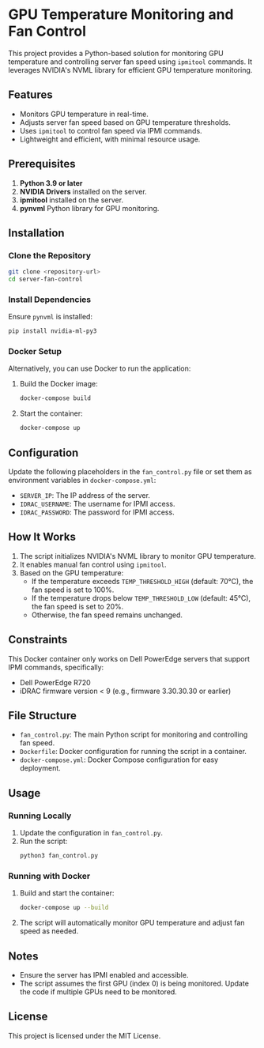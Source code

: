 # GPU Temperature Monitoring and Fan Control

This project provides a Python-based solution for monitoring GPU temperature and controlling server fan speed using `ipmitool` commands. It leverages NVIDIA's NVML library for efficient GPU temperature monitoring.

## Features
- Monitors GPU temperature in real-time.
- Adjusts server fan speed based on GPU temperature thresholds.
- Uses `ipmitool` to control fan speed via IPMI commands.
- Lightweight and efficient, with minimal resource usage.

## Prerequisites
1. **Python 3.9 or later**
2. **NVIDIA Drivers** installed on the server.
3. **ipmitool** installed on the server.
4. **pynvml** Python library for GPU monitoring.

## Installation

### Clone the Repository
```bash
git clone <repository-url>
cd server-fan-control
```

### Install Dependencies
Ensure `pynvml` is installed:
```bash
pip install nvidia-ml-py3
```

### Docker Setup
Alternatively, you can use Docker to run the application:

1. Build the Docker image:
   ```bash
   docker-compose build
   ```

2. Start the container:
   ```bash
   docker-compose up
   ```

## Configuration
Update the following placeholders in the `fan_control.py` file or set them as environment variables in `docker-compose.yml`:
- `SERVER_IP`: The IP address of the server.
- `IDRAC_USERNAME`: The username for IPMI access.
- `IDRAC_PASSWORD`: The password for IPMI access.

## How It Works
1. The script initializes NVIDIA's NVML library to monitor GPU temperature.
2. It enables manual fan control using `ipmitool`.
3. Based on the GPU temperature:
   - If the temperature exceeds `TEMP_THRESHOLD_HIGH` (default: 70°C), the fan speed is set to 100%.
   - If the temperature drops below `TEMP_THRESHOLD_LOW` (default: 45°C), the fan speed is set to 20%.
   - Otherwise, the fan speed remains unchanged.

## Constraints
This Docker container only works on Dell PowerEdge servers that support IPMI commands, specifically:
- Dell PowerEdge R720
- iDRAC firmware version < 9 (e.g., firmware 3.30.30.30 or earlier)

## File Structure
- `fan_control.py`: The main Python script for monitoring and controlling fan speed.
- `Dockerfile`: Docker configuration for running the script in a container.
- `docker-compose.yml`: Docker Compose configuration for easy deployment.

## Usage
### Running Locally
1. Update the configuration in `fan_control.py`.
2. Run the script:
   ```bash
   python3 fan_control.py
   ```

### Running with Docker
1. Build and start the container:
   ```bash
   docker-compose up --build
   ```

2. The script will automatically monitor GPU temperature and adjust fan speed as needed.

## Notes
- Ensure the server has IPMI enabled and accessible.
- The script assumes the first GPU (index 0) is being monitored. Update the code if multiple GPUs need to be monitored.

## License
This project is licensed under the MIT License.
